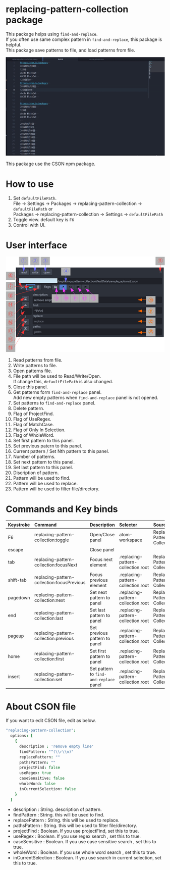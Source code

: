 # replacing-pattern-collection package

This package helps using `find-and-replace`.  
If you often use same complex pattern in `find-and-replace`, this package is helpful.  
This package save patterns to file, and load patterns from file.  

![demo](https://raw.githubusercontent.com/BlueSilverCat/replacing-pattern-collection/master/replacing-pattern-collection.gif?raw=true)

This package use the CSON npm package.

# How to use

1.  Set `defaultFilePath`.  
    File -> Settings -> Packages -> replacing-pattern-collection -> `defaultFilePath` or  
    Packages -> replacing-pattern-collection -> Settings -> `defaultFilePath`  
2.  Toggle view. default key is `F6`
3.  Control with UI.

# User interface

![User interface](https://raw.githubusercontent.com/BlueSilverCat/replacing-pattern-collection/master/user-interface.png?raw=true)

1.  Read patterns from file.
2.  Write patterns to file.
3.  Open patterns file.
4.  File path will be used to Read/Write/Open.  
    If change this, `defaultFilePath` is also changed.
5.  Close this panel.
6.  Get patterns form `find-and-replace` panel.  
    Add new empty patterns when `find-and-replace` panel is not opened.
7.  Set patterns to `find-and-replace` panel.
8.  Delete pattern.
9.  Flag of ProjectFind.
10. Flag of UseRegex.
11. Flag of MatchCase.
12. Flag of Only In Selection.
13. Flag of WholeWord.
14. Set first pattern to this panel.
15. Set previous patern to this panel.
16. Current pattern / Set Nth pattern to this panel.
17. Number of patterns.
18. Set next pattern to this panel.
19. Set last pattern to this panel.
20. Discription of pattern.
21. Pattern will be used to find.
22. Pattern will be used to replace.
23. Pattern will be used to filter file/directory.

# Commands and Key binds

| Keystroke | Command                                    | Description                             | Selector                           | Source                       |
| :-------- | :----------------------------------------- | :-------------------------------------- | :--------------------------------- | :--------------------------- |
| F6        | replacing-pattern-collection:toggle        | Open/Close panel                        | atom-workspace                     | Replacing Pattern Collection |
| escape    |                                            | Close panel                             |                                    |                              |
| tab       | replacing-pattern-collection:focusNext     | Focus next element                      | .replacing-pattern-collection.root | Replacing Pattern Collection |
| shift-tab | replacing-pattern-collection:focusPrevious | Focus previous element                  | .replacing-pattern-collection.root | Replacing Pattern Collection |
| pagedown  | replacing-pattern-collection:next          | Set next pattern to panel               | .replacing-pattern-collection.root | Replacing Pattern Collection |
| end       | replacing-pattern-collection:last          | Set last pattern to panel               | .replacing-pattern-collection.root | Replacing Pattern Collection |
| pageup    | replacing-pattern-collection:previous      | Set previous pattern to panel           | .replacing-pattern-collection.root | Replacing Pattern Collection |
| home      | replacing-pattern-collection:first         | Set first pattern to panel              | .replacing-pattern-collection.root | Replacing Pattern Collection |
| insert    | replacing-pattern-collection:set           | Set pattern to `find-and-replace` panel | .replacing-pattern-collection.root | Replacing Pattern Collection |

# About CSON file

If you want to edit CSON file, edit as below.  

```.coffee
"replacing-pattern-collection":
  options: [
    {
      description : 'remove empty line'
      findPattern: "^(\\r\\n)"
      replacePattern: ""
      pathsPattern: ""
      projectFind: false
      useRegex: true
      caseSensitive: false
      wholeWord: false
      inCurrentSelection: false
    }
  ]
```

-   description : String. description of pattern.
-   findPattern : String. this will be used to find.
-   replacePattern : String. this will be used to replace.
-   pathsPattern : String. this will be used to filter file/directory.
-   projectFind : Boolean. If you use projectFind, set this to true.
-   useRegex : Boolean.  If you use regex search , set this to true.
-   caseSensitive : Boolean. If you use case sensitive search , set this to true.
-   wholeWord : Boolean. If you use whole word search , set this to true.
-   inCurrentSelection : Boolean. If you use search in current selection, set this to true.
